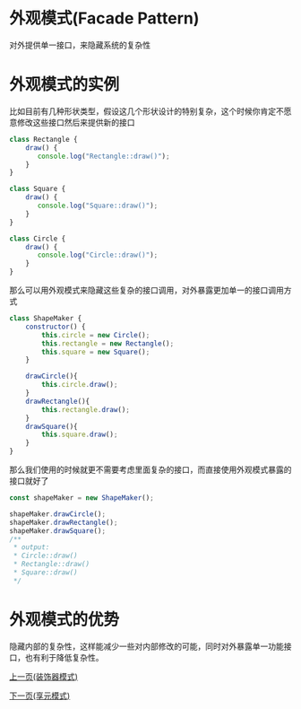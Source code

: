# 外观模式(Facade Pattern)
对外提供单一接口，来隐藏系统的复杂性
# 外观模式的实例
比如目前有几种形状类型，假设这几个形状设计的特别复杂，这个时候你肯定不愿意修改这些接口然后来提供新的接口
```js
class Rectangle {
    draw() {
       console.log("Rectangle::draw()");
    }
}

class Square {
    draw() {
       console.log("Square::draw()");
    }
}

class Circle {
    draw() {
       console.log("Circle::draw()");
    }
}
```
那么可以用外观模式来隐藏这些复杂的接口调用，对外暴露更加单一的接口调用方式
```js
class ShapeMaker {
    constructor() {
        this.circle = new Circle();
        this.rectangle = new Rectangle();
        this.square = new Square();
    }

    drawCircle(){
        this.circle.draw();
    }
    drawRectangle(){
        this.rectangle.draw();
    }
    drawSquare(){
        this.square.draw();
    }
}
```
那么我们使用的时候就更不需要考虑里面复杂的接口，而直接使用外观模式暴露的接口就好了
```js
const shapeMaker = new ShapeMaker();

shapeMaker.drawCircle();
shapeMaker.drawRectangle();
shapeMaker.drawSquare();
/**
 * output:
 * Circle::draw()
 * Rectangle::draw()
 * Square::draw()
 */
```
# 外观模式的优势
隐藏内部的复杂性，这样能减少一些对内部修改的可能，同时对外暴露单一功能接口，也有利于降低复杂性。

[上一页(装饰器模式)](../decorator-pattern/README.md)

[下一页(享元模式)](../flyweight-pattern/README.md)